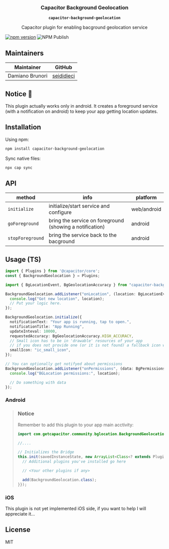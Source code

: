 <h3 align="center">Capacitor Background Geolocation</h3>
<p align="center"><strong><code>capacitor-background-geolocation</code></strong></p>
<p align="center">
  Capacitor plugin for enabling bacground geolocation service
</p>

[![npm version](https://badge.fury.io/js/capacitor-background-geolocation.svg)](https://badge.fury.io/js/capacitor-background-geolocation)
![NPM Publish](https://github.com/seididieci/capacitor-backround-geolocation/workflows/NPM%20Publish/badge.svg)

## Maintainers

| Maintainer      | GitHub
| --------------- | -------------------------------------------------------
| Damiano Brunori | [seididieci](https://github.com/seididieci)

## Notice 🚀

This plugin actually works only in android. It creates a foreground service (with a notification on android) to keep your app getting location updates.

## Installation

Using npm:

```bash
npm install capacitor-background-geolocation
```

Sync native files:

```bash
npx cap sync
```

## API

| method            | info                                                     | platform    |
| ----------------- | -------------------------------------------------------- | ----------- |
| `initialize`      | initialize/start service and configure                   | web/android |
| `goForeground`    | bring the service on foreground (showing a notification) | android     |
| `stopForeground`  | bring the service back to the bacground                  | android     |


## Usage (TS)

```ts
import { Plugins } from '@capacitor/core';
const { BackgroundGeolocation } = Plugins;

import { BgLocationEvent, BgGeolocationAccuracy } from "capacitor-background-geolocation";

BackgroundGeolocation.addListener("onLocation", (location: BgLocationEvent) => {
  console.log("Got new location", location);
  // Put your logic here.
});

BackgroundGeolocation.initialize({
  notificationText: "Your app is running, tap to open.",
  notificationTitle: "App Running",
  updateInteval: 10000,
  requestedAccuracy: BgGeolocationAccuracy.HIGH_ACCURACY,
  // Small icon has to be in 'drawable' resources of your app
  // if you does not provide one (or it is not found) a fallback icon will be used.
  smallIcon: "ic_small_icon",
});

// You can optionally get notifyed about permissions
BackgroundGeolocation.addListener("onPermissions", (data: BgPermissions) => {
  console.log("BGLocation permissions:", location);

  // Do something with data
});

```

### Android

> ### Notice
>
> Remember to add this plugin to your app main acctivity:
> ```java
> import com.getcapacitor.community.bglocation.BackgroundGeolocation;
>
> //....
>
> // Initializes the Bridge
> this.init(savedInstanceState, new ArrayList<Class<? extends Plugin>>() {{
>   // Additional plugins you've installed go here
>
>   // <Your other plugins if any>
>
>   add(BackgroundGeolocation.class);
> }});
> ```

### iOS

This plugin is not yet implemented iOS side, if you want to help I will appreciate it...

## License

MIT

